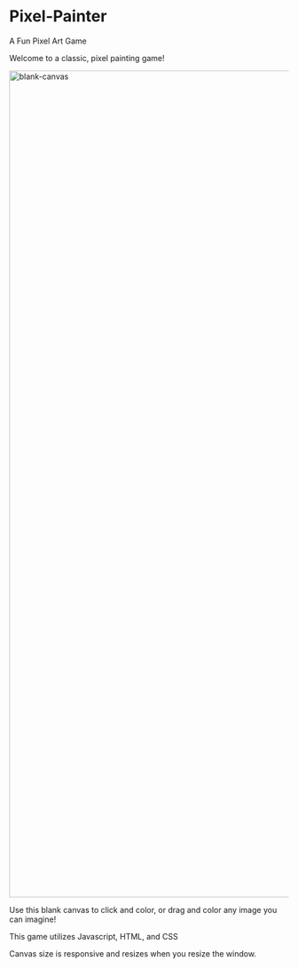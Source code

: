 # Pixel-Painter
A Fun Pixel Art Game

Welcome to a classic, pixel painting game!


<img width="1491" alt="blank-canvas" src="https://user-images.githubusercontent.com/26422138/34063616-6b793bfa-e1b0-11e7-9cca-7ec5e81860ad.png">





Use this blank canvas to click and color, or drag and color any image you can imagine!







This game utilizes Javascript, HTML, and CSS 


Canvas size is responsive and resizes when you resize the window. 
